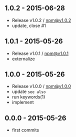 

## 1.0.2 - 2015-06-28
- Release v1.0.2 / npm@v1.0.2
- update, close #1

## 1.0.1 - 2015-05-26
- Release v1.0.1 / npm@v1.0.1
- externalize

## 1.0.0 - 2015-05-26
- Release v1.0.0 / npm@v1.0.0
- update `see also`
- run keywords(1)
- implement

## 0.0.0 - 2015-05-26
- first commits